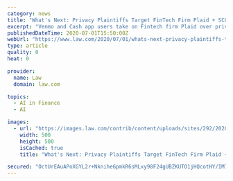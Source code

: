 ```yaml
---
category: news
title: "What's Next: Privacy Plaintiffs Target FinTech Firm Plaid + SCOTUS Has Simple Test for Generic Dot-Com Trademarks + A Slippery Slope of Killer Robots"
excerpt: "Venmo and Cash app users take on Fintech firm Plaid over privacy concerns. >> SCOTUS drops a bomb for dot-coms. >> Will this Amazon case make it harder to punish owners of killer AIs? Let’s chat: Email me at alancaster@alm."
publishedDateTime: 2020-07-01T15:50:00Z
webUrl: "https://www.law.com/2020/07/01/whats-next-privacy-plaintiffs-target-fintech-firm-plaid-scotus-has-simple-test-for-generic-dot-com-trademarks-a-slippery-slope-of-killer-robots/"
type: article
quality: 0
heat: 0

provider:
  name: Law
  domain: law.com

topics:
  - AI in Finance
  - AI

images:
  - url: "https://images.law.com/contrib/content/uploads/sites/292/2020/07/unnamed-2.gif"
    width: 500
    height: 500
    isCached: true
    title: "What's Next: Privacy Plaintiffs Target FinTech Firm Plaid + SCOTUS Has Simple Test for Generic Dot-Com Trademarks + A Slippery Slope of Killer Robots"

secured: "OctUrEAuAPoXGYL2r+Nknihe6pmkR6sMLxy98F24gUBZKUTO1jHQcotHY/IM7yALeQBjXnPmXKDCQmeIoo2QQLLNkp/5MVaxMLZp86ydFSIm9vngxeSK+02gkmyzz3+KQ6vzepCt4s3neZUko663sEl4xEhWWgJCO1aNHx2kItmZxW3SZ/PhCv+HHAL5s91/VvdP5IddnBrDn2u3l60fGInc5wOt7jZjETqyzWWlcTf/nwzL3hxt6iJUHUG9fhw2JdlMfzjOSoYBqm/nenwhYAsD6eOF93y49jR/HdtbPus0RbvWemXDkKEd9nn6T0BKs5y8BVnLVi658p5dvew94Q==;8eCxp8OXNk/SqWUjlQacgA=="
---
```



